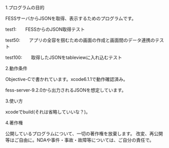 1.プログラムの目的

FESSサーバからJSONを取得、表示するためのプログラムです。

test1:　　FESSからのJSON取得テスト

test50:　　アプリの全容を掴むための画面の作成と画面間のデータ連携のテスト

test100:　　取得したJSONをtableviewに入れ込むテスト

2.動作条件

Objective-Cで書かれています。xcode6.1.1で動作確認済み。

fess-server-9.2.0から出力されるJSONを想定しています。

3.使い方

xcodeでbuild(それは省略していいな？)。

4.著作権

公開しているプログラムについて、一切の著作権を放棄します。 改変、再公開等はご自由に。NDAや事件・事故・故障等については、ご自分の責任で。
